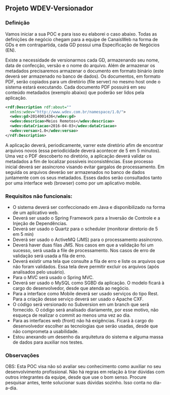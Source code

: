 ## Projeto WDEV-Versionador

### Definição
Vamos iniciar a sua POC e para isso eu elaborei o caso abaixo. Todas as definições de negócio chegam para a equipe de CanaisWeb na forma de GDs e em contrapartida, cada GD possui uma Especificação de Negócios (EN).

Existe a necessidade de versionarmos cada GD, armazenando seu nome, data de confecção, versão e o nome do arquivo. Além de armazenar os metadados precisaremos armazenar o documento em formato binário (este deverá ser armazenado no banco de dados). Os documentos, em formato PDF, serão copiados para um diretório (file server) no mesmo host onde o sistema estará executando. Cada documento PDF possuirá em seu conteúdo metadados (exemplo abaixo) que poderão ser lidos pela aplicação.


```xml
<rdf:Description rdf:about=""
  xmlns:wdev="http://www.wdev.com.br/namespace/1.0/">
  <wdev:gd>2014001436</wdev:gd>
  <wdev:descricao>Meios Remotos</wdev:descricao>
  <wdev:dataCriacao>2016-04-03</wdev:dataCriacao>
  <wdev:versao>1.0</wdev:versao>
</rdf:Description>
```

A aplicação deverá, periodicamente, varrer este diretório afim de encontrar arquivos novos (essa periodicidade deverá acontecer de 5 em 5 minutos). Uma vez o PDF descoberto no diretório, a aplicação deverá validar os metadados a fim de localizar possíveis inconsistências. Esse processo inicial deverá ser assíncrono visando evitar gargalos de processamento. Em seguida os arquivos deverão ser armazenados no banco de dados juntamente com os seus metadados. Esses dados serão consultados tanto por uma interface web (browser) como por um aplicativo mobile.

### Requisitos não funcionais:

- O sistema deverá ser confeccionado em Java e disponibilizado na forma de um aplicativo web.
- Deverá ser usado o Spring Framework para a Inversão de Controle e a Injeção de Dependências.
- Deverá ser usado o Quartz para o scheduler (monitorar diretorio de 5 em 5 min)
- Deverá ser usado o ActiveMQ (JMS) para o processamento assíncrono.
- Deverá haver duas filas JMS. Nos casos em que a validação foi um sucesso, será usada a file de processamento. Nos casos de erro de validação será usada a fila de erro.
- Deverá existir uma tela que consulte a fila de erro e liste os arquivos que não foram validados. Essa tela deve permitir excluir os arquivos (após analisados pelo usuário).
- Para o MVC será usado o Spring MVC.
- Deverá ser usado o MySQL como SGBD da aplicação. O modelo ficará à cargo do desenvolvedor, desde que atenda ao negócio.
- Para a interface como Mobile deverá ser usado serviços do tipo Rest. Para a criação desse serviço deverá ser usado o Apache CXF.
- O código será versionado no Subversion em um branch que será fornecido. O código será analisado diariamente, por esse motivo, não esqueça de realizar o commit ao menos uma vez ao dia.
- Para as interfaces web (front) não há exigências. Ficará à cargo do desenvolvedor escolher as tecnologias que serão usadas, desde que não comprometa a usabilidade.
- Estou anexando um desenho da arquitetura do sistema e alguma massa de dados para auxiliar nos testes.

### Observações

OBS: Esta POC visa não só avaliar seu conhecimento como auxiliar no seu desenvolvimento profissional. Não há regras em relação à tirar dúvidas com outros integrantes da equipe, desde que use o bom senso. Procure pesquisar antes, tente solucionar suas dúvidas sozinho. Isso conta no dia-a-dia.

